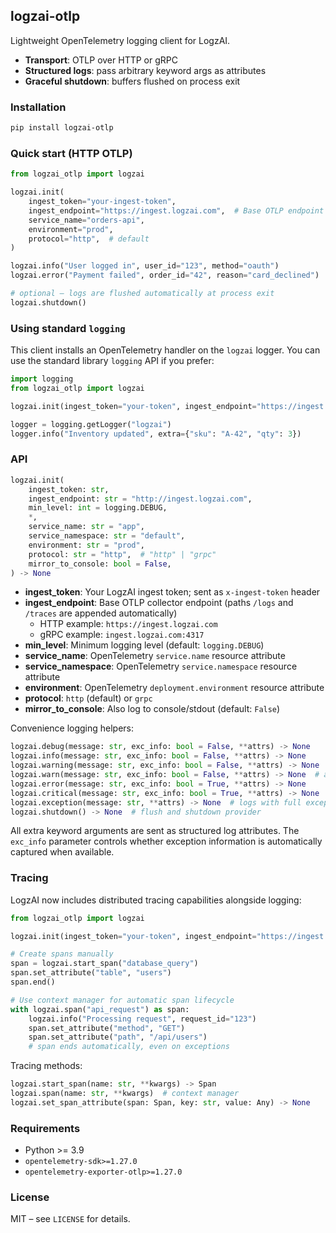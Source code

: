 ## logzai-otlp

Lightweight OpenTelemetry logging client for LogzAI.

- **Transport**: OTLP over HTTP or gRPC
- **Structured logs**: pass arbitrary keyword args as attributes
- **Graceful shutdown**: buffers flushed on process exit

### Installation

```bash
pip install logzai-otlp
```

### Quick start (HTTP OTLP)

```python
from logzai_otlp import logzai

logzai.init(
    ingest_token="your-ingest-token",
    ingest_endpoint="https://ingest.logzai.com",  # Base OTLP endpoint
    service_name="orders-api",
    environment="prod",
    protocol="http",  # default
)

logzai.info("User logged in", user_id="123", method="oauth")
logzai.error("Payment failed", order_id="42", reason="card_declined")

# optional – logs are flushed automatically at process exit
logzai.shutdown()
```

### Using standard `logging`

This client installs an OpenTelemetry handler on the `logzai` logger. You can use the standard library `logging` API if you prefer:

```python
import logging
from logzai_otlp import logzai

logzai.init(ingest_token="your-token", ingest_endpoint="https://ingest.logzai.com")

logger = logging.getLogger("logzai")
logger.info("Inventory updated", extra={"sku": "A-42", "qty": 3})
```

### API

```python
logzai.init(
    ingest_token: str,
    ingest_endpoint: str = "http://ingest.logzai.com",
    min_level: int = logging.DEBUG,
    *,
    service_name: str = "app",
    service_namespace: str = "default",
    environment: str = "prod",
    protocol: str = "http",  # "http" | "grpc"
    mirror_to_console: bool = False,
) -> None
```

- **ingest_token**: Your LogzAI ingest token; sent as `x-ingest-token` header
- **ingest_endpoint**: Base OTLP collector endpoint (paths `/logs` and `/traces` are appended automatically)
  - HTTP example: `https://ingest.logzai.com`
  - gRPC example: `ingest.logzai.com:4317`
- **min_level**: Minimum logging level (default: `logging.DEBUG`)
- **service_name**: OpenTelemetry `service.name` resource attribute
- **service_namespace**: OpenTelemetry `service.namespace` resource attribute  
- **environment**: OpenTelemetry `deployment.environment` resource attribute
- **protocol**: `http` (default) or `grpc`
- **mirror_to_console**: Also log to console/stdout (default: `False`)

Convenience logging helpers:

```python
logzai.debug(message: str, exc_info: bool = False, **attrs) -> None
logzai.info(message: str, exc_info: bool = False, **attrs) -> None
logzai.warning(message: str, exc_info: bool = False, **attrs) -> None
logzai.warn(message: str, exc_info: bool = False, **attrs) -> None  # alias of warning
logzai.error(message: str, exc_info: bool = True, **attrs) -> None
logzai.critical(message: str, exc_info: bool = True, **attrs) -> None
logzai.exception(message: str, **attrs) -> None  # logs with full exception info
logzai.shutdown() -> None  # flush and shutdown provider
```

All extra keyword arguments are sent as structured log attributes. The `exc_info` parameter controls whether exception information is automatically captured when available.

### Tracing

LogzAI now includes distributed tracing capabilities alongside logging:

```python
from logzai_otlp import logzai

logzai.init(ingest_token="your-token", ingest_endpoint="https://ingest.logzai.com")

# Create spans manually
span = logzai.start_span("database_query")
span.set_attribute("table", "users")
span.end()

# Use context manager for automatic span lifecycle
with logzai.span("api_request") as span:
    logzai.info("Processing request", request_id="123")
    span.set_attribute("method", "GET")
    span.set_attribute("path", "/api/users")
    # span ends automatically, even on exceptions
```

Tracing methods:

```python
logzai.start_span(name: str, **kwargs) -> Span
logzai.span(name: str, **kwargs)  # context manager
logzai.set_span_attribute(span: Span, key: str, value: Any) -> None
```

### Requirements

- Python >= 3.9
- `opentelemetry-sdk>=1.27.0`
- `opentelemetry-exporter-otlp>=1.27.0`

### License

MIT – see `LICENSE` for details.



